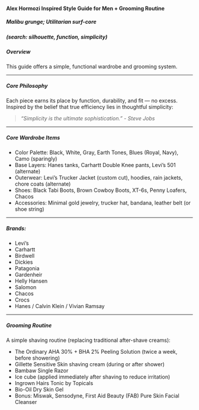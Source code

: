 #### Alex Hormozi Inspired Style Guide for Men + Grooming Routine

##### Malibu grunge; Utilitarian surf-core 
##### (search: silhouette, function, simplicity)

##### Overview  
This guide offers a simple, functional wardrobe and grooming system.

---

##### Core Philosophy  
Each piece earns its place by function, durability, and fit — no excess. Inspired by the belief that true efficiency lies in thoughtful simplicity: 
> *“Simplicity is the ultimate sophistication.” - Steve Jobs* 

---

##### Core Wardrobe Items  
- Color Palette: Black, White, Gray, Earth Tones, Blues (Royal, Navy), Camo (sparingly)
- Base Layers: Hanes tanks, Carhartt Double Knee pants, Levi’s 501 (alternate)  
- Outerwear: Levi’s Trucker Jacket (custom cut), hoodies, rain jackets, chore coats (alternate)
- Shoes: Black Tabi Boots, Brown Cowboy Boots, XT-6s, Penny Loafers, Chacos  
- Accessories: Minimal gold jewelry, trucker hat, bandana, leather belt (or shoe string)

---

##### Brands: 
- Levi’s
- Carhartt
- Birdwell
- Dickies
- Patagonia 
- Gardenheir
- Helly Hansen
- Salomon 
- Chacos
- Crocs
- Hanes / Calvin Klein / Vivian Ramsay 

---

##### Grooming Routine  
A simple shaving routine (replacing traditional after-shave creams):  
 * The Ordinary AHA 30% + BHA 2% Peeling Solution (twice a week, before showering)
 * Gillette Sensitive Skin shaving cream (during or after shower)
 * Bambaw Single Razor
 * Ice cube (applied immediately after shaving to reduce irritation)
 * Ingrown Hairs Tonic by Topicals
 * Bio-Oil Dry Skin Gel
 * Bonus: Miswak, Sensodyne, First Aid Beauty (FAB) Pure Skin Facial Cleanser 